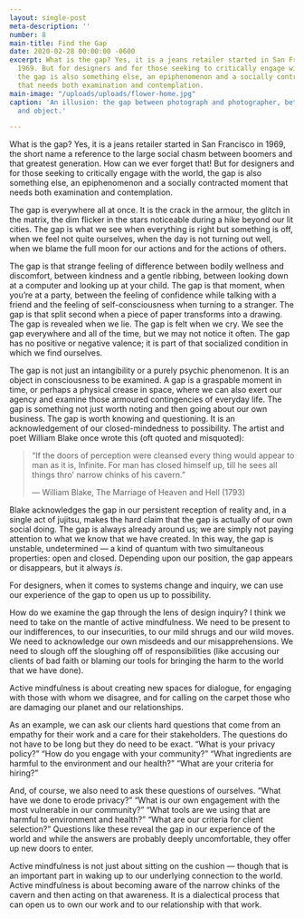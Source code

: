 ```yaml
---
layout: single-post
meta-description: ''
number: 8
main-title: Find the Gap
date: 2020-02-28 00:00:00 -0600
excerpt: What is the gap? Yes, it is a jeans retailer started in San Francisco in
  1969. But for designers and for those seeking to critically engage with the world,
  the gap is also something else, an epiphenomenon and a socially contracted moment
  that needs both examination and contemplation.
main-image: "/uploads/uploads/flower-home.jpg"
caption: 'An illusion: the gap between photograph and photographer, between subject
  and object.'

---
```

What is the gap? Yes, it is a jeans retailer started in San Francisco in 1969, the short name a reference to the large social chasm between boomers and that greatest generation. How can we ever forget that! But for designers and for those seeking to critically engage with the world, the gap is also something else, an epiphenomenon and a socially contracted moment that needs both examination and contemplation.

The gap is everywhere all at once. It is the crack in the armour, the glitch in the matrix, the dim flicker in the stars noticeable during a hike beyond our lit cities. The gap is what we see when everything is right but something is off, when we feel not quite ourselves, when the day is not turning out well, when we blame the full moon for our actions and for the actions of others.

The gap is that strange feeling of difference between bodily wellness and discomfort, between kindness and a gentle ribbing, between looking down at a computer and looking up at your child. The gap is that moment, when you’re at a party, between the feeling of confidence while talking with a friend and the feeling of self-consciousness when turning to a stranger. The gap is that split second when a piece of paper transforms into a drawing. The gap is revealed when we lie. The gap is felt when we cry. We see the gap everywhere and all of the time, but we may not notice it often. The gap has no positive or negative valence; it is part of that socialized condition in which we find ourselves.

The gap is not just an intangibility or a purely psychic phenomenon. It is an object in consciousness to be examined. A gap is a graspable moment in time, or perhaps a physical crease in space, where we can also exert our agency and examine those armoured contingencies of everyday life. The gap is something not just worth noting and then going about our own business. The gap is worth knowing and questioning. It is an acknowledgement of our closed-mindedness to possibility. The artist and poet William Blake once wrote this (oft quoted and misquoted):

> “If the doors of perception were cleansed every thing would appear to man as it is, Infinite. For man has closed himself up, till he sees all things thro' narrow chinks of his cavern.”
>
> ― William Blake, The Marriage of Heaven and Hell (1793)

Blake acknowledges the gap in our persistent reception of reality and, in a single act of jujitsu, makes the hard claim that the gap is actually of our own social doing. The gap is always already around us; we are simply not paying attention to what we know that we have created. In this way, the gap is unstable, undetermined — a kind of quantum with two simultaneous properties: open and closed. Depending upon our position, the gap appears or disappears, but it always _is_.

For designers, when it comes to systems change and inquiry, we can use our experience of the gap to open us up to possibility.

How do we examine the gap through the lens of design inquiry? I think we need to take on the mantle of active mindfulness. We need to be present to our indifferences, to our insecurities, to our mild shrugs and our wild moves. We need to acknowledge our own misdeeds and our misapprehensions. We need to slough off the sloughing off of responsibilities (like accusing our clients of bad faith or blaming our tools for bringing the harm to the world that we have done).

Active mindfulness is about creating new spaces for dialogue, for engaging with those with whom we disagree, and for calling on the carpet those who are damaging our planet and our relationships.

As an example, we can ask our clients hard questions that come from an empathy for their work and a care for their stakeholders. The questions do not have to be long but they do need to be exact. “What is your privacy policy?” “How do you engage with your community?” “What ingredients are harmful to the environment and our health?” “What are your criteria for hiring?”

And, of course, we also need to ask these questions of ourselves. “What have we done to erode privacy?” “What is our own engagement with the most vulnerable in our community?” “What tools are we using that are harmful to environment and health?” “What are our criteria for client selection?” Questions like these reveal the gap in our experience of the world and while the answers are probably deeply uncomfortable, they offer up new doors to enter.

Active mindfulness is not just about sitting on the cushion — though that is an important part in waking up to our underlying connection to the world. Active mindfulness is about becoming aware of the narrow chinks of the cavern and then acting on that awareness. It is a dialectical process that can open us to own our work and to our relationship with that work.
